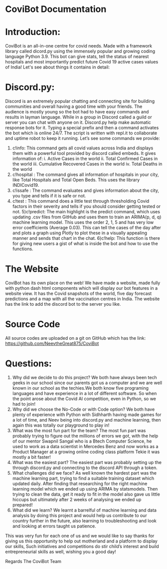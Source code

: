 # CoviBot Documentation

# Introduction:
CoviBot is an all-in-one centre for covid needs. Made with a framework library called dicord.py using the immensely popular and growing coding language Python 3.9. This bot can give stats, tell the status of nearest hospitals and most importantly predict future Covid 19 active cases values of India!
Let's see about things it contains in detail:

# Discord.py:
Discord is an extremely popular chatting and connecting site for building communities and overall having a good time with your friends. The audience is mostly young so the bot had to have easy commands and results in layman language. While in a group in Discord called a guild or server you can chat with anyone on it. Discord.py help make automatic response bots for it. Typing a special prefix and then a command activates the bot which is online 24/7. The script is written with repl.it to collaborate and uptime robot to keep it running. Let’s see some commands we provide:
1) c!info:
This command gets all covid values across India
and displays them with a powerful tool provided by
discord called embeds. It gives information of:
i.	Active Cases in the world
ii.	Total Confirmed Cases in the world
iii.	Cumulative Recovered Cases in the world
iv.	Total Deaths in the world
2) c!hospital <Name Of City In India>:
The command gives all information of hospitals 
in your city, like Total Hospitals and Total Open
Beds. This uses the library INDICovid19.
3) c!issafe <Name Of City In India>:
The command evaluates and gives information
about the city, you type and tells if it is safe or not.
4) c!test <symptoms>:
This command does a little test through
thresholding Covid factors in their severity and tells
if you should consider getting tested or not.
5)c!predict:
The main highlight is the predict command, which
uses updating .csv files from GitHub and uses them
to train an ARIMA(p, d, q) machine learning model.
This uses the order 2, 1, 5 and has very low error
coefficients (Average 0.03). This can tell the cases of the day after
and plots a graph using Plotly to plot these in a
visually appealing manner and sends that chart in
the chat.
6)c!help:
	This function is there for giving new users a gist of what is inside the bot and how to use the functions.



# The Website
CoviBot has its own place on the web! We have made a website, made fully with python dash html components which will display our bot features in a website view. It has the Covid snapshots of the world, five day forecast predictions and a map with all the vaccination centres in India. The website has the link to add the discord bot to the server you like.
# Source Code
All source codes are uploaded on a git on GitHub which has the link: https://github.com/NeevtheGreat875/CoviBot
# Questions:
1)  Why did we decide to do this project?
We both have always been tech geeks in our school since our parents got us a computer and we are well known in our school as the techies.We both know five programing languages and have experience in a lot of different software. So when the point arose about the Covid AI competition, even in Python, so we had to join!
2) Why did we choose the No-Code or with Code option?
We both have plenty of experience with Python with Sidhharth having made games for a lot of time, and Neev being into discord.py and machine learning, then again this was totally our playground to play in!
3) What was the most fun part for the team?
The most fun part was probably trying to figure out the millions of errors we got, with the help of our mentor Swapnil Sangal who is a Btech Computer Science, he used to work as a data scientist in Mercedes Benz and now works as a Product Manager at a growing online coding class platform Tekie it was mostly a bit faster!
4) What was the easiest part?
The easiest part was probably setting up the through discord.py and connecting to the discord API through a token.
5) What challenges did we face?
As well known the hardest part was the machine learning part, trying to find a suitable training dataset which updated daily. After finding that researching for the right machine learning model which we ended up using ARIMA by statsmodels. Then trying to clean the data, get it ready to fit in the model also gave us little hiccups but ultimately after 2 weeks of analysing we ended up prepared!
6) What did we learn?
We learnt a barrelful of machine learning and data analysis by doing this project and would help us contribute to our country further in the future, also learning to troubleshooting and look and looking at errors taught us patience.

This was very fun for each one of us and we would like to say thanks for giving us this opportunity to help out motherland and a platform to display our skills, Such initiatives and competitions do stir child’s interest and build entrepreneurial skills as well, wishing you a good day!

Regards
The CoviBot Team


